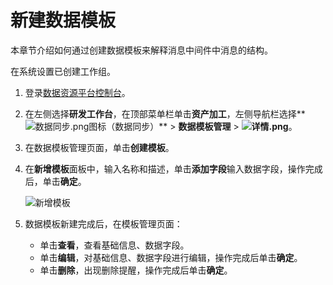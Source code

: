 # 新建数据模板

本章节介绍如何通过创建数据模板来解释消息中间件中消息的结构。

在系统设置已创建工作组。

1.  登录[数据资源平台控制台](https://dataq.console.aliyun.com)。

2.  在左侧选择**研发工作台**，在顶部菜单栏单击**资产加工**，左侧导航栏选择**![数据同步.png](https://static-aliyun-doc.oss-accelerate.aliyuncs.com/assets/img/zh-CN/7838239061/p204224.png)图标（数据同步）** \> **数据模板管理** \> **![详情.png](https://static-aliyun-doc.oss-accelerate.aliyuncs.com/assets/img/zh-CN/0697899061/p204404.png)**。

3.  在数据模板管理页面，单击**创建模板**。

4.  在**新增模板**面板中，输入名称和描述，单击**添加字段**输入数据字段，操作完成后，单击**确定**。

    ![新增模板](https://static-aliyun-doc.oss-accelerate.aliyuncs.com/assets/img/zh-CN/9599630261/p271389.png)

5.  数据模板新建完成后，在模板管理页面：

    -   单击**查看**，查看基础信息、数据字段。
    -   单击**编辑**，对基础信息、数据字段进行编辑，操作完成后单击**确定**。
    -   单击**删除**，出现删除提醒，操作完成后单击**确定**。

